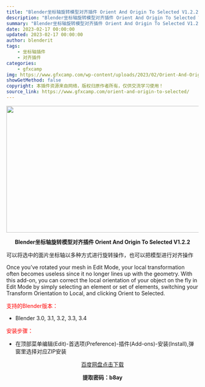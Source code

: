 ```yaml
---
title: "Blender坐标轴旋转模型对齐插件 Orient And Origin To Selected V1.2.2"
description: "Blender坐标轴旋转模型对齐插件 Orient And Origin To Selected V1.2.2 可以将选中的面片坐标轴以多种方式进行旋转操作，也可以把模型进行对齐操作 Once you..."
summary: "Blender坐标轴旋转模型对齐插件 Orient And Origin To Selected V1.2.2 可以将选中的面片坐标轴以多种方式进行旋转操作，也可以把模型进行对齐操作 Once you..."
date: 2023-02-17 00:00:00
updated: 2023-02-17 00:00:00
author: blenderit
tags: 
    - 坐标轴插件
    - 对齐插件
categories:
    - gfxcamp
img: https://www.gfxcamp.com/wp-content/uploads/2023/02/Orient-And-Origin-To-Selected.jpg
showGetMethod: false
copyright: 本插件资源来自网络，版权归原作者所有，仅供交流学习使用！
source_link: https://www.gfxcamp.com/orient-and-origin-to-selected/
---
```

<div><p><img decoding="async" class="aligncenter size-full wp-image-110041" src="https://www.gfxcamp.com/wp-content/uploads/2023/02/Orient-And-Origin-To-Selected.jpg" data-src="https://www.gfxcamp.com/wp-content/uploads/2023/02/Orient-And-Origin-To-Selected.jpg" alt="" width="590" height="331" data-srcset="https://www.gfxcamp.com/wp-content/uploads/2023/02/Orient-And-Origin-To-Selected.jpg 590w, https://www.gfxcamp.com/wp-content/uploads/2023/02/Orient-And-Origin-To-Selected-150x84.jpg 150w" data-sizes="(max-width: 590px) 100vw, 590px"></p><p style="text-align: center;"><strong>Blender坐标轴旋转模型对齐插件 Orient And Origin To Selected V1.2.2</strong></p><p>可以将选中的面片坐标轴以多种方式进行旋转操作，也可以把模型进行对齐操作</p><p>Once you’ve rotated your mesh in Edit Mode, your local transformation often becomes useless since it no longer lines up with the geometry. With this add-on, you can correct the local orientation of your object on the fly in Edit Mode by simply selecting an element or set of elements, switching your Transform Orientation to Local, and clicking Orient to Selected.</p><p style="text-align: left;"><span style="color: #ff0000;">支持的Blender版本：</span></p><ul>
<li style="text-align: left;">Blender 3.0, 3.1, 3.2, 3.3, 3.4</li>
</ul><p style="text-align: left;"><span style="color: #ff0000;">安装步骤：</span></p><ul>
<li>在顶部菜单编辑(Edit)-首选项(Preference)-插件(Add-ons)-安装(Install),弹窗里选择对应ZIP安装</li>
</ul><p style="text-align: center;"><a class="maxbutton-3 maxbutton maxbutton-baidu" target="_blank" rel="noopener" href="https://pan.baidu.com/s/1hMwChJiCk84hVDd8Yr-PKA?pwd=b8ay"><span class="mb-text">百度网盘点击下载</span></a></p><p style="text-align: center;"><strong>提取密码：b8ay</strong></p></div>